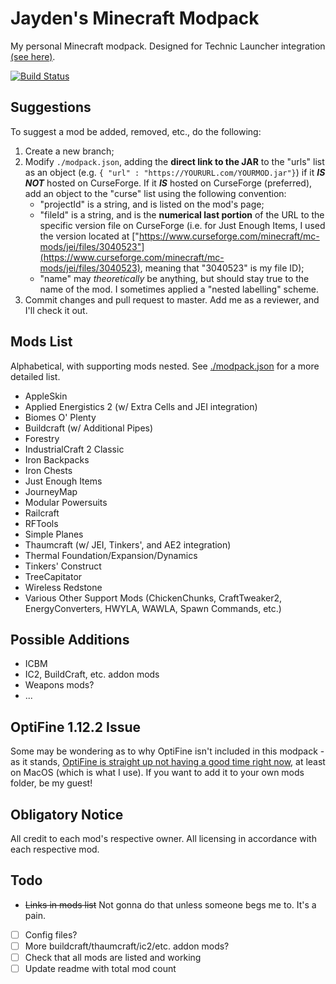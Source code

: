# Jayden's Minecraft Modpack
My personal Minecraft modpack. Designed for Technic Launcher integration [(see here)](https://www.technicpack.net/modpack/jaydens-mods.1804633).

[![Build Status](https://travis-ci.com/JLefebvre55/MinecraftModpack.svg?branch=master)](https://travis-ci.com/JLefebvre55/MinecraftModpack)

## Suggestions

To suggest a mod be added, removed, etc., do the following:

1. Create a new branch;
2. Modify `./modpack.json`, adding the **direct link to the JAR** to the "urls" list as an object (e.g. `{ "url" : "https://YOURURL.com/YOURMOD.jar"}`) if it ***IS NOT*** hosted on CurseForge. If it ***IS*** hosted on CurseForge (preferred), add an object to the "curse" list using the following convention: 
    - "projectId" is a string, and is listed on the mod's page;
    - "fileId" is a string, and is the **numerical last portion** of the URL to the specific version file on CurseForge (i.e. for Just Enough Items, I used the version located at ["https://www.curseforge.com/minecraft/mc-mods/jei/files/3040523"](https://www.curseforge.com/minecraft/mc-mods/jei/files/3040523), meaning that "3040523" is my file ID);
    - "name" may *theoretically* be anything, but should stay true to the name of the mod. I sometimes applied a "nested labelling" scheme.
3. Commit changes and pull request to master. Add me as a reviewer, and I'll check it out.

## Mods List

Alphabetical, with supporting mods nested. See [./modpack.json](./modpack.json) for a more detailed list.

- AppleSkin
- Applied Energistics 2 (w/ Extra Cells and JEI integration)
- Biomes O' Plenty
- Buildcraft (w/ Additional Pipes)
- Forestry
- IndustrialCraft 2 Classic
- Iron Backpacks
- Iron Chests
- Just Enough Items
- JourneyMap
- Modular Powersuits
- Railcraft
- RFTools
- Simple Planes
- Thaumcraft (w/ JEI, Tinkers', and AE2 integration)
- Thermal Foundation/Expansion/Dynamics
- Tinkers' Construct
- TreeCapitator
- Wireless Redstone
- Various Other Support Mods (ChickenChunks, CraftTweaker2, EnergyConverters, HWYLA, WAWLA, Spawn Commands, etc.)

## Possible Additions

- ICBM
- IC2, BuildCraft, etc. addon mods
- Weapons mods?
- ...

## OptiFine 1.12.2 Issue

Some may be wondering as to why OptiFine isn't included in this modpack - as it stands, [OptiFine is straight up not having a good time right now](https://github.com/JLefebvre55/MinecraftModpack/issues/1), at least on MacOS (which is what I use). If you want to add it to your own mods folder, be my guest!

## Obligatory Notice

All credit to each mod's respective owner. All licensing in accordance with each respective mod.

## Todo

- ~~Links in mods list~~ Not gonna do that unless someone begs me to. It's a pain.
- [ ] Config files?
- [ ] More buildcraft/thaumcraft/ic2/etc. addon mods?
- [ ] Check that all mods are listed and working
- [ ] Update readme with total mod count

